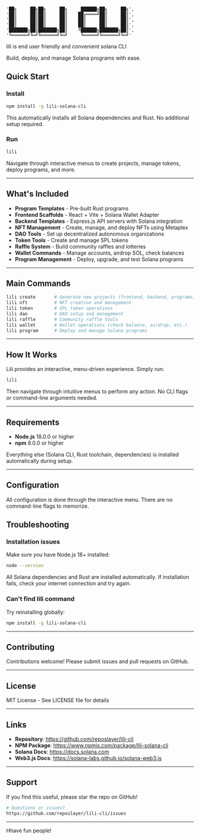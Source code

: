     '██╗     ██╗██╗     ██╗     ██████╗██╗     ██╗',
    '██║     ██║██║     ██║    ██╔════╝██║     ██║',
    '██║     ██║██║     ██║    ██║     ██║     ██║',
    '██║     ██║██║     ██║    ██║     ██║     ██║',
    '███████╗██║███████╗██║    ╚██████╗███████╗██║',
    '╚══════╝╚═╝╚══════╝╚═╝     ╚═════╝╚══════╝╚═╝'
lili is end user friendly and convenient solana CLI


 Build, deploy, and manage Solana programs with ease.

## Quick Start

### Install

```bash
npm install -g lili-solana-cli
```

This automatically installs all Solana dependencies and Rust. No additional setup required.

### Run

```bash
lili
```

Navigate through interactive menus to create projects, manage tokens, deploy programs, and more.

---

## What's Included

- **Program Templates** - Pre-built Rust programs 
- **Frontend Scaffolds** - React + Vite + Solana Wallet Adapter
- **Backend Templates** - Express.js API servers with Solana integration
- **NFT Management** - Create, manage, and deploy NFTs using Metaplex
- **DAO Tools** - Set up decentralized autonomous organizations
- **Token Tools** - Create and manage SPL tokens
- **Raffle System** - Build community raffles and lotteries
- **Wallet Commands** - Manage accounts, airdrop SOL, check balances
- **Program Management** - Deploy, upgrade, and test Solana programs

---

## Main Commands

```bash
lili create       # Generate new projects (frontend, backend, programs, fullstack)
lili nft          # NFT creation and management
lili token        # SPL token operations
lili dao          # DAO setup and management
lili raffle       # Community raffle tools
lili wallet       # Wallet operations (check balance, airdrop, etc.)
lili program      # Deploy and manage Solana programs
```

---

## How It Works

Lili provides an interactive, menu-driven experience. Simply run:

```bash
lili
```

Then navigate through intuitive menus to perform any action. No CLI flags or command-line arguments needed.

---

## Requirements

- **Node.js** 18.0.0 or higher
- **npm** 8.0.0 or higher

Everything else (Solana CLI, Rust toolchain, dependencies) is installed automatically during setup.

---

## Configuration

All configuration is done through the interactive menu. There are no command-line flags to memorize.



## Troubleshooting

### Installation issues

Make sure you have Node.js 18+ installed:
```bash
node --version
```

All Solana dependencies and Rust are installed automatically. If installation fails, check your internet connection and try again.

### Can't find lili command

Try reinstalling globally:
```bash
npm install -g lili-solana-cli
```

---

## Contributing

Contributions welcome! Please submit issues and pull requests on GitHub.

---

## License

MIT License - See LICENSE file for details

---

## Links

- **Repository**: https://github.com/reposlayer/lili-cli
- **NPM Package**: https://www.npmjs.com/package/lili-solana-cli
- **Solana Docs**: https://docs.solana.com
- **Web3.js Docs**: https://solana-labs.github.io/solana-web3.js

---

## Support

If you find this useful, please star the repo on GitHub!

```bash
# Questions or issues?
https://github.com/reposlayer/lili-cli/issues
```

---

Hhave fun people!
